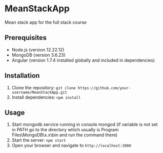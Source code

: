 # MeanStackApp

Mean stack app for the full stack course

## Prerequisites

- Node.js (version 12.22.12)
- MongoDB (version 3.6.23)
- Angular (version 1.7.4 installed globally and included in dependencies)

## Installation

1. Clone the repository: `git clone https://github.com/your-username/MeanStackApp.git`
2. Install dependencies: `npm install`

## Usage

1. Start mongodb service running in console mongod (if variable is not set in PATH go to the directory which usually is Program Files\MongoDB\x.x\bin and run the command there)
2. Start the server: `npm start`
3. Open your browser and navigate to `http://localhost:3000`
